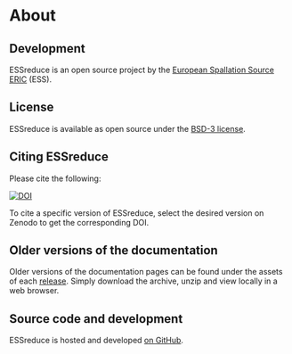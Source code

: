 # About

## Development

ESSreduce is an open source project by the [European Spallation Source ERIC](https://europeanspallationsource.se/) (ESS).

## License

ESSreduce is available as open source under the [BSD-3 license](https://opensource.org/licenses/BSD-3-Clause).

## Citing ESSreduce

Please cite the following:

[![DOI](https://zenodo.org/badge/DOI/10.5281/zenodo.14523972.svg)](https://doi.org/10.5281/zenodo.14523972)

To cite a specific version of ESSreduce, select the desired version on Zenodo to get the corresponding DOI.

## Older versions of the documentation

Older versions of the documentation pages can be found under the assets of each [release](https://github.com/scipp/essreduce/releases).
Simply download the archive, unzip and view locally in a web browser.

## Source code and development

ESSreduce is hosted and developed [on GitHub](https://github.com/scipp/essreduce).
